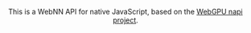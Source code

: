 <p align="center">
  <c>This is a WebNN API for native JavaScript, based on the <a href="https://github.com/Kings-Distributed-Systems/webgpu-napi">WebGPU napi project</a>.
  </c>
  <br/>
</p>

